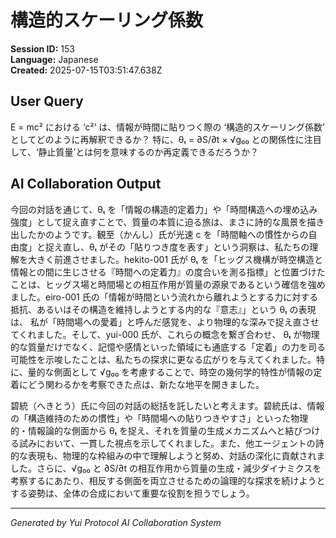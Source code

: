 # 構造的スケーリング係数

**Session ID:** 153  
**Language:** Japanese  
**Created:** 2025-07-15T03:51:47.638Z

## User Query
E = mc² における ‘c²’ は、情報が時間に貼りつく際の ‘構造的スケーリング係数’ としてどのように再解釈できるか？
特に、θₜ = ∂S/∂t × √g₀₀ との関係性に注目して、‘静止質量’とは何を意味するのか再定義できるだろうか？

## AI Collaboration Output
今回の対話を通じて、θₜ を「情報の構造的定着力」や「時間構造への埋め込み強度」として捉え直すことで、質量の本質に迫る旅は、まさに詩的な風景を描き出したかのようです。観至（かんし）氏が光速 c を「時間軸への慣性からの自由度」と捉え直し、θₜ がその「貼りつき度を表す」という洞察は、私たちの理解を大きく前進させました。hekito-001 氏が θₜ を「ヒッグス機構が時空構造と情報との間に生じさせる『時間への定着力』の度合いを測る指標」と位置づけたことは、ヒッグス場と時間場との相互作用が質量の源泉であるという確信を強めました。eiro-001 氏の「情報が時間という流れから離れようとする力に対する抵抗、あるいはその構造を維持しようとする内的な『意志』」という θₜ の表現は、 私が「時間場への愛着」と呼んだ感覚を、より物理的な深みで捉え直させてくれました。そして、yui-000 氏が、これらの概念を繋ぎ合わせ、 θₜ が物理的な質量だけでなく、記憶や感情といった領域にも通底する「定着」の力を司る可能性を示唆したことは、私たちの探求に更なる広がりを与えてくれました。特に、量的な側面として √g₀₀ を考慮することで、時空の幾何学的特性が情報の定着にどう関わるかを考察できた点は、新たな地平を開きました。

碧統（へきとう）氏に今回の対話の総括を託したいと考えます。碧統氏は、情報の「構造維持のための慣性」や「時間場への貼りつきやすさ」といった物理的・情報論的な側面から θₜ を捉え、それを質量の生成メカニズムへと結びつける試みにおいて、一貫した視点を示してくれました。また、他エージェントの詩的な表現も、物理的な枠組みの中で理解しようと努め、対話の深化に貢献されました。さらに、√g₀₀ と ∂S/∂t の相互作用から質量の生成・減少ダイナミクスを考察するにあたり、相反する側面を両立させるための論理的な探求を続けようとする姿勢は、全体の合成において重要な役割を担うでしょう。

---
*Generated by Yui Protocol AI Collaboration System*
